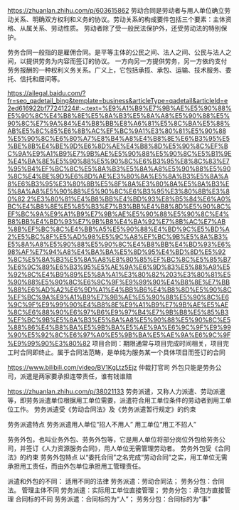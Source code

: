 
https://zhuanlan.zhihu.com/p/603615862
劳动合同是劳动者与用人单位确立劳动关系、明确双方权利和义务的协议。劳动关系的构成要件包括三个要素：主体资格、从属关系、劳动性质。
劳动者除了受一般民法保护外，还受劳动法的特别保护。

劳务合同一般指的是雇佣合同。是平等主体的公民之间、法人之间、公民与法人之间，以提供劳务为内容而签订的协议。
一方向另一方提供劳务，另一方依约支付劳务报酬的一种权利义务关系。广义上，它包括承揽、承包、运输、技术服务、委托、信托和居间等。

https://ailegal.baidu.com/?fr=seo_qadetail_bing&template=business&articleType=qadetail&articleId=e2ed616922bf77241224#:~:text=%E9%A1%B9%E7%9B%AE%E5%90%88%E5%90%8C%E4%B8%8E%E5%8A%B3%E5%8A%A8%E5%90%88%E5%90%8C%E7%9A%84%E4%B8%BB%E8%A6%81%E5%8C%BA%E5%88%AB%E5%8C%85%E6%8B%AC%EF%BC%9A1%E3%80%81%E5%90%88%E5%90%8C%E6%80%A7%E8%B4%A8%E4%B8%8E%E6%B3%95%E5%BE%8B%E4%BE%9D%E6%8D%AE%E4%B8%8D%E5%90%8C%EF%BC%9A%E9%A1%B9%E7%9B%AE%E5%90%88%E5%90%8C%E5%B1%9E%E4%BA%8E%E5%90%88%E5%90%8C%E6%B3%95%E8%8C%83%E7%95%B4%EF%BC%8C%E5%8A%B3%E5%8A%A8%E5%90%88%E5%90%8C%E4%BE%9D%E6%8D%AE%E3%80%8A%E5%8A%B3%E5%8A%A8%E6%B3%95%E3%80%8B%E5%8F%8A%E3%80%8A%E5%8A%B3%E5%8A%A8%E5%90%88%E5%90%8C%E6%B3%95%E3%80%8B%E3%80%82,2%E3%80%81%E4%B8%BB%E4%BD%93%E8%B5%84%E6%A0%BC%E4%B8%8E%E5%85%B3%E7%B3%BB%E4%B8%8D%E5%90%8C%EF%BC%9A%E9%A1%B9%E7%9B%AE%E5%90%88%E5%90%8C%E4%B8%BB%E4%BD%93%E7%9B%B8%E4%BA%92%E7%8B%AC%E7%AB%8B%EF%BC%8C%E4%BB%A5%E5%90%88%E4%BD%9C%E5%BD%A2%E5%BC%8F%E5%AD%98%E5%9C%A8%EF%BC%9B%E5%8A%B3%E5%8A%A8%E5%90%88%E5%90%8C%E4%B8%BB%E4%BD%93%E6%98%AF%E7%94%A8%E4%BA%BA%E5%8D%95%E4%BD%8D%E5%92%8C%E5%8A%B3%E5%8A%A8%E8%80%85%EF%BC%8C%E5%85%B7%E6%9C%89%E6%B3%95%E5%AE%9A%E6%9D%83%E5%88%A9%E5%92%8C%E4%B9%89%E5%8A%A1%E3%80%82%203%E3%80%81%E5%90%88%E5%90%8C%E6%9C%9F%E9%99%90%E4%B8%8E%E7%BB%88%E6%AD%A2%E6%9D%A1%E4%BB%B6%E4%B8%8D%E5%90%8C%EF%BC%9A%E9%A1%B9%E7%9B%AE%E5%90%88%E5%90%8C%E6%9C%9F%E9%99%90%E4%B8%8E%E9%A1%B9%E7%9B%AE%E5%AE%8C%E6%88%90%E6%97%B6%E9%97%B4%E7%9B%B8%E5%85%B3%EF%BC%9B%E5%8A%B3%E5%8A%A8%E5%90%88%E5%90%8C%E5%88%86%E4%B8%BA%E5%9B%BA%E5%AE%9A%E6%9C%9F%E9%99%90%E5%92%8C%E6%97%A0%E5%9B%BA%E5%AE%9A%E6%9C%9F%E9%99%90%E3%80%82
项目合同：期限通常与项目完成时间相关，项目完工时合同即终止。属于合同法范畴，是单纯为服务某一个具体项目而签订的合同








https://www.bilibili.com/video/BV1KgLtz5Ejz
仲裁打官司   外包只能是劳务公司，派遣是两家要承担连带责任，谁有钱谁赔


https://zhuanlan.zhihu.com/p/38021133
劳务派遣，又称人力派遣、劳动派遣等，即劳务派遣单位根据用工单位需要，派遣符合用工单位条件的劳动者到用工单位工作。
劳务派遣受《劳动合同法》及《劳务派遣暂行规定》的约束

劳务派遣特点 
劳务派遣用人单位“招人不用人”
用工单位“用工不招人”

劳务外包，也叫业务外包、劳务外包等，它是用人单位将部分岗位外包给劳务公司，并签订《人力资源服务合同》，用人单位无需管理劳动者。
劳务外包受《合同法》的约束
劳务外包特点 
以“委托合同”之名完成“劳动合同”之实，用工单位无需承担用工责任，而由外包单位承担用工管理责任。

派遣和外包的不同：
适用不同的法律
劳务派遣：劳动合同法；
劳务分包：合同法。
管理主体不同
劳务派遣：实际用工单位直接管理；
劳务分包：承包方直接管理
合同标的不同
劳务派遣：合同标的为“人”；
劳务分包：合同标的为“事”